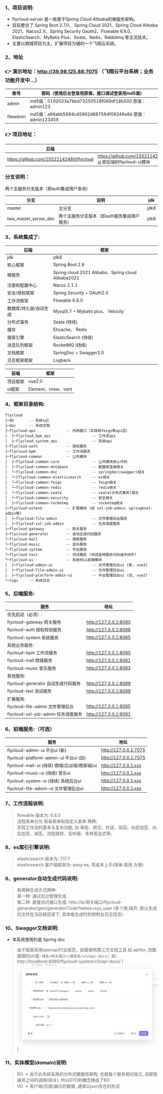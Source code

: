 
### 1、项目说明:
- flycloud-server 是一款基于Spring Cloud Alibaba的微服务架构。
- 目前整合了 Spring Boot 2.7.0、 Spring Cloud 2021、Spring Cloud Alibaba 2021、Nacos2.X、Spring Security Oauth2、Flowable 6.8.0、ElasticSearch、MyBatis Plus、Seata、Redis、Rabbitmq 等主流技术。
- 主要以商城项目为主，扩展项目为辅的一个飞翔云系统。


### 2、地址

### 👉 演示地址：http://39.98.125.88:7075  （飞翔云平台系统；业务功能开发中...）
| 账号        | 密码（使用后台登录用原值，接口调试登录用md5值）                            |
|-----------|------------------------------------------------------|
| admin     | md5值：0192023a7bbd73250516f069df18b500 原值：admin123    |
| fileadmin | md5值：a66abb5684c45962d887564f08346e8d 原值：admin123456 |


### 👉 项目地址：
| 后端                                        | 前端                                                                                |
|-------------------------------------------|-----------------------------------------------------------------------------------|
| https://github.com/15521142480/flycloud   | https://github.com/15521142480/flycloud/tree/master/flycloud-ui 即后端的flycloud-ui模块 |

### 分支说明：
 两个主服务分支版本（即auth集成用户查询）

| 分支                     | 说明                       | jdk               |
|------------------------|--------------------------|-------------------|
| master                 | 主分支                      | jdk8              |
| two_master_server_dev  | 两个主服务分支版本（即auth服务集成用户服务） | jdk8              |


### 3、系统集成了:

| 后端           | 框架                                                 |
|--------------|----------------------------------------------------|
| jdk          | jdk8                                               |
| 核心框架         | Spring Boot 2.6                                    |
| 微服务          | Spring cloud 2021 Alibaba、Spring cloud Alibaba2021 |
| 注册和配置中心      | Nacos 2.1.1                                        |
| 安全/授权框架      | Spring Security + OAuth2.0                         |
| 工作流框架        | Flowable 6.8.0                                     |
| 数据库/持久层/自动生成 | Mysql5.7 + Mybatis plus、 Velocity                  |
| 分布式事务        | Seata (待续)                                         |
| 缓存           | Ehcache、 Redis                                     |
| 搜索引擎         | ElasticSearch (待续)                                 |
| 消息队列框架       | RocketMQ (待续)                                      |
| 文档框架         | SpringDoc + Swagger3.0                             |
| 日志框架框架       | Logback                                            |


| 前端      | 框架                                                 |
|---------|----------------------------------------------------|
| 项目框架    | vue2.0                                             |
| ui框架    | Element、iview、vant                                 |


### 4、框架目录结构:
```
flycloud
├─db       -- 系统sql
├─doc      -- 系统文档
├─flycloud-api              -- 内网接口（实体和feign等api层）
│  ├─flycloud_bpm_api                   -- 工作流api
│  ├─flycloud_system_api                -- 系统api
├─flycloud-auth             -- 授权服务
├─flycloud-bpm              -- 工作流服务
├─flycloud-common           -- 公共模块
│  ├─flycloud-common-core               -- 公共模块核心代码
│  ├─flycloud-common-database           -- 数据库连接相关
│  └─flycloud-common-doc                -- springdoc(swagger)相关
│  └─[flycloud-common-elasticsearch     -- es相关
│  └─flycloud-common-feign              -- feign相关
│  └─flycloud-common-redis              -- redis相关
│  └─flycloud-common-seata              -- seata(分布式事务)相关
│  └─flycloud-common-security           -- 安全相关
│  ├─flycloud-common-rocketmq           -- rocketmq相关
├─flycloud-extend           -- 扩展模块 (如 xxl-job-admin、springboot-admin等)
│  ├─flycloud-file-admin                -- 文件管理后台服务
│  ├─flycloud-xxl-job-admin             -- 任务调度服务
├─flycloud-gateway          -- 网关服务
├─flycloud-generator        -- 自动生成代码服务
└─flycloud-mall             -- 商家服务
└─flycloud-music            -- 音乐服务
└─flycloud-system           -- 平台服务
└─flycloud-test             -- 测试服务 (测试各种服务代码或中间件)
└─flycloud-ui               -- 系统的ui前端模块
│  ├─flycloud-admin-ui                  -- 文件管理后台ui (新, vue3)
│  ├─flycloud-file-admin-ui             -- 文件管理后台ui
│  ├─flycloud-platform-admin-ui         -- 平台管理后台ui (旧, vue2)
└─logs     -- 系统日志 
```


### 5、后端服务:
| 服务                                | 地址                    |
|-----------------------------------|-----------------------|
| 优先启动（必须）:                         |
| flycloud-gateway     网关服务         | http://127.0.0.1:8080 |
| flycloud-auth        授权校验服务       | http://127.0.0.1:8088 |
| flycloud-system      系统服务         | http://127.0.0.1:8085 |
| 系统业务服务:                           |
| flycloud-bpm         工作流服务        | http://127.0.0.1:8090 |
| flycloud-mall        商城服务         | http://127.0.0.1:8081 |
| flycloud-music       音乐服务         | http://127.0.0.1:8083 |
| 其他服务:                             |
| flycloud-generator   自动生成代码服务     | http://127.0.0.1:8089 |
| flycloud-test        测试服务         | http://127.0.0.1:8099 |
| 扩展服务:                             |
| flycloud-file-admin   文件管理后台      | http://127.0.0.1:9095 |
| flycloud-xxl-job-admin     任务调度服务 | http://127.0.0.1:9091 |


### 6、前端服务:（可选）
| 服务                                        | 地址                    |
|-------------------------------------------|-----------------------|
| flycloud-admin-ui            平台ui (新)     | http://127.0.0.1:7075 |
| flycloud-platform-admin-ui   平台ui (旧)     | http://127.0.0.1:7075 |
| flycloud-mall-ui (待续)       商城(后台端/商家端)ui | http://127.0.0.1:xxx  |
| flycloud-music-ui (待续)      音乐ui          | http://127.0.0.1:xxx  |
| flycloud-system-ui (待续)     系统后台ui        | http://127.0.0.1:xxx  |
| flycloud-file-admin-ui   文件管理后台ui         | http://127.0.0.1:xxx  |


### 7、工作流程说明:
>   flowable 版本为: 6.8.0
>   <br> 流程表单分为 简易表单和自定义表单 两种; 
>   <br> 实现工作流的基本与复杂功能, 如 审批、转交、抄送、驳回、向前加签、向后加签、减签、流程跳转、监听器、多样表达式等;


### 8、es索引引擎说明:
>   elasticsearch 版本为: 7.17.7
>   <br> elasticsearch 客户端框架为: easy-es; 零成本上手(简单 易用 方便)


### 9、generator自动生成代码说明:
>   有两种生成方式两种:
>   <br> 第一种: 通过后台管理生成
>   <br> 第二种: 直接访问接口生成: http://ip:网关端口/flycloud-generator/gen/generatorCode?tables=sys_user  (多个用,隔开; 默认生成的文件在当前根目录下, 具体看生成时的控制台日志信息)


### 10、Swagger文档说明:
-  本系统使用的是 Spring doc
>  由于框架采用openapi行业规范，如需使用第三方文档工具 如 apifox, 则数据源的url是: `域名+网关端口+/服务名/v3/api-docs/`, 如: http://localhost:8080/flycloud-system/v3/api-docs/
> | ![输入图片说明](https://github.com/15521142480/flycloud/blob/7996bf17103b53774015b516e2c55edf13ee3cee/doc/swagger/img.png "屏幕截图") |


### 11、实体模型(domain)说明:
>   BO -> 由于此系统采用的分布式微服务架构, 也就每个服务相对独立, 且都是服务之间的调用(网关), 所以DTO的概念换成了BO
>   <br> VO -> 客户端(页面)展示的数据, 通常以json存在的形式



